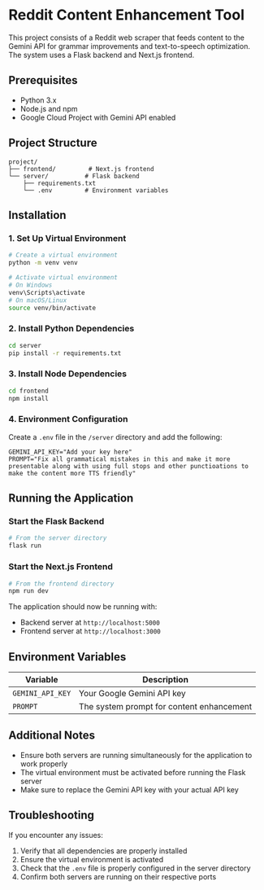 # Reddit Content Enhancement Tool

This project consists of a Reddit web scraper that feeds content to the Gemini API for grammar improvements and text-to-speech optimization. The system uses a Flask backend and Next.js frontend.

## Prerequisites

- Python 3.x
- Node.js and npm
- Google Cloud Project with Gemini API enabled

## Project Structure

```
project/
├── frontend/         # Next.js frontend
└── server/          # Flask backend
    ├── requirements.txt
    └── .env         # Environment variables
```

## Installation

### 1. Set Up Virtual Environment

```bash
# Create a virtual environment
python -m venv venv

# Activate virtual environment
# On Windows
venv\Scripts\activate
# On macOS/Linux
source venv/bin/activate
```

### 2. Install Python Dependencies

```bash
cd server
pip install -r requirements.txt
```

### 3. Install Node Dependencies

```bash
cd frontend
npm install
```

### 4. Environment Configuration

Create a `.env` file in the `/server` directory and add the following:

```env
GEMINI_API_KEY="Add your key here"
PROMPT="Fix all grammatical mistakes in this and make it more presentable along with using full stops and other punctioations to make the content more TTS friendly"
```

## Running the Application

### Start the Flask Backend

```bash
# From the server directory
flask run
```

### Start the Next.js Frontend

```bash
# From the frontend directory
npm run dev
```

The application should now be running with:

- Backend server at `http://localhost:5000`
- Frontend server at `http://localhost:3000`

## Environment Variables

| Variable         | Description                               |
| ---------------- | ----------------------------------------- |
| `GEMINI_API_KEY` | Your Google Gemini API key                |
| `PROMPT`         | The system prompt for content enhancement |

## Additional Notes

- Ensure both servers are running simultaneously for the application to work properly
- The virtual environment must be activated before running the Flask server
- Make sure to replace the Gemini API key with your actual API key

## Troubleshooting

If you encounter any issues:

1. Verify that all dependencies are properly installed
2. Ensure the virtual environment is activated
3. Check that the `.env` file is properly configured in the server directory
4. Confirm both servers are running on their respective ports
